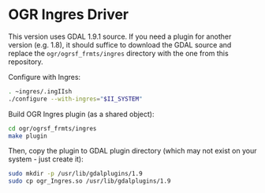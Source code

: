 OGR Ingres Driver
=================

This version uses GDAL 1.9.1 source. If you need a plugin for
another version (e.g. 1.8), it should suffice to download the GDAL source
and replace the `ogr/ogrsf_frmts/ingres` directory with the one
from this repository.

Configure with Ingres:

```bash
. ~ingres/.ingIIsh
./configure --with-ingres="$II_SYSTEM"
```

Build OGR Ingres plugin (as a shared object):

```bash
cd ogr/ogrsf_frmts/ingres
make plugin
```

Then, copy the plugin to GDAL plugin directory (which may not
exist on your system - just create it):

```bash
sudo mkdir -p /usr/lib/gdalplugins/1.9
sudo cp ogr_Ingres.so /usr/lib/gdalplugins/1.9
```
